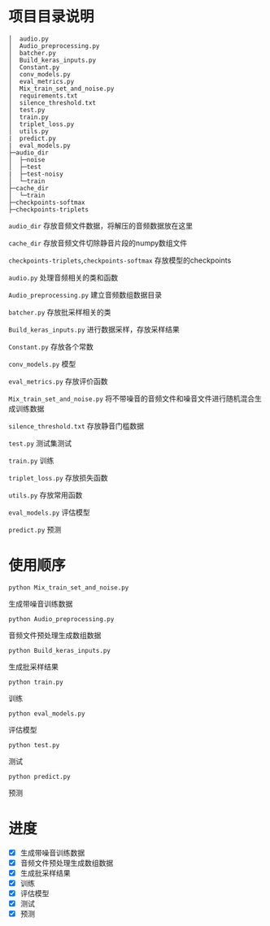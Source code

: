 # 项目目录说明
```
│  audio.py
│  Audio_preprocessing.py
│  batcher.py
│  Build_keras_inputs.py
│  Constant.py
│  conv_models.py
│  eval_metrics.py
│  Mix_train_set_and_noise.py
│  requirements.txt
│  silence_threshold.txt
│  test.py
│  train.py
│  triplet_loss.py
│  utils.py
|  predict.py
|  eval_models.py
├─audio_dir
│  ├─noise
│  ├─test
|  ├─test-noisy
│  └─train       
├─cache_dir
│  └─train   
├─checkpoints-softmax
├─checkpoints-triplets
```
`audio_dir` 存放音频文件数据，将解压的音频数据放在这里

`cache_dir` 存放音频文件切除静音片段的numpy数组文件

`checkpoints-triplets`,`checkpoints-softmax` 存放模型的checkpoints

`audio.py` 处理音频相关的类和函数

`Audio_preprocessing.py` 建立音频数组数据目录

`batcher.py` 存放批采样相关的类

`Build_keras_inputs.py` 进行数据采样，存放采样结果

`Constant.py` 存放各个常数

`conv_models.py` 模型

`eval_metrics.py` 存放评价函数

`Mix_train_set_and_noise.py` 将不带噪音的音频文件和噪音文件进行随机混合生成训练数据

`silence_threshold.txt` 存放静音门槛数据

`test.py` 测试集测试

`train.py` 训练

`triplet_loss.py` 存放损失函数

`utils.py` 存放常用函数

`eval_models.py` 评估模型

`predict.py` 预测
# 使用顺序

```shell
python Mix_train_set_and_noise.py
```
生成带噪音训练数据
```shell
python Audio_preprocessing.py
```
音频文件预处理生成数组数据
```shell
python Build_keras_inputs.py
```
生成批采样结果
```shell
python train.py
```
训练
```shell
python eval_models.py
```
评估模型
```shell
python test.py
```
测试
```shell
python predict.py
```
预测

# 进度

- [x] 生成带噪音训练数据
- [x] 音频文件预处理生成数组数据
- [x] 生成批采样结果
- [x] 训练
- [x] 评估模型
- [x] 测试
- [x] 预测